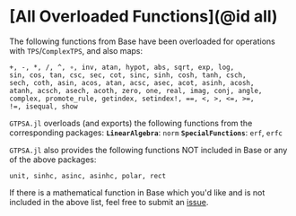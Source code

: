 # [All Overloaded Functions](@id all)
The following functions from Base have been overloaded for operations with `TPS`/`ComplexTPS`, and also maps:
```
+, -, *, /, ^, ∘, inv, atan, hypot, abs, sqrt, exp, log, 
sin, cos, tan, csc, sec, cot, sinc, sinh, cosh, tanh, csch, 
sech, coth, asin, acos, atan, acsc, asec, acot, asinh, acosh, 
atanh, acsch, asech, acoth, zero, one, real, imag, conj, angle, 
complex, promote_rule, getindex, setindex!, ==, <, >, <=, >=, 
!=, isequal, show
```

`GTPSA.jl` overloads (and exports) the following functions from the corresponding packages:
 **`LinearAlgebra`**: `norm` 
**`SpecialFunctions`**: `erf`, `erfc`

`GTPSA.jl` also provides the following functions NOT included in Base or any of the above packages:
```
unit, sinhc, asinc, asinhc, polar, rect 
```

If there is a mathematical function in Base which you'd like and is not included in the above list, feel free to submit an [issue](https://github.com/bmad-sim/GTPSA.jl/issues).